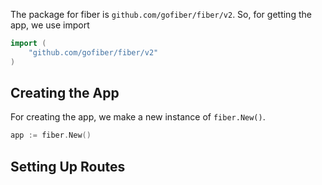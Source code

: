 The package for fiber is `github.com/gofiber/fiber/v2`. So, for getting the app, we use import
```go
import (
    "github.com/gofiber/fiber/v2"
)
```
## Creating the App
For creating the app, we make a new instance of `fiber.New()`.
```go
app := fiber.New()
```
## Setting Up Routes
